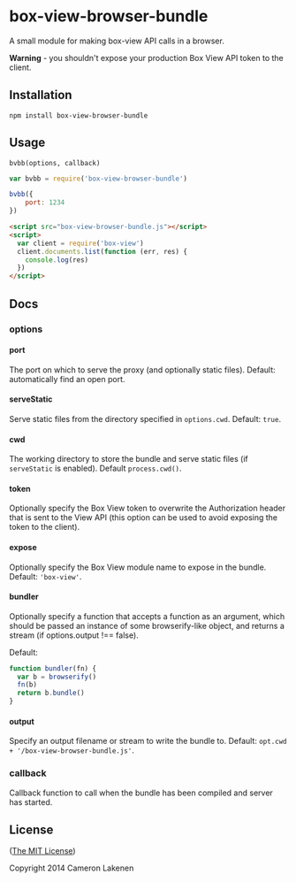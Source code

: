 # box-view-browser-bundle

A small module for making box-view API calls in a browser.

**Warning** - you shouldn't expose your production Box View API token to the client.

## Installation

```
npm install box-view-browser-bundle
```

## Usage

`bvbb(options, callback)`

```js
var bvbb = require('box-view-browser-bundle')

bvbb({
    port: 1234
})
```

```html
<script src="box-view-browser-bundle.js"></script>
<script>
  var client = require('box-view')
  client.documents.list(function (err, res) {
    console.log(res)
  })
</script>
```

## Docs

### options

#### port

The port on which to serve the proxy (and optionally static files). Default: automatically find an open port.

#### serveStatic

Serve static files from the directory specified in `options.cwd`. Default: `true`.

#### cwd

The working directory to store the bundle and serve static files (if `serveStatic` is enabled). Default `process.cwd()`.

#### token

Optionally specify the Box View token to overwrite the Authorization header that is sent to the View API (this option can be used to avoid exposing the token to the client).

#### expose

Optionally specify the Box View module name to expose in the bundle. Default: `'box-view'`.

#### bundler

Optionally specify a function that accepts a function as an argument, which should be passed an instance of some browserify-like object, and returns a stream (if options.output !== false).

Default:
```js
function bundler(fn) {
  var b = browserify()
  fn(b)
  return b.bundle()
}
```

#### output

Specify an output filename or stream to write the bundle to. Default: `opt.cwd + '/box-view-browser-bundle.js'`.

### callback

Callback function to call when the bundle has been compiled and server has started.

## License

([The MIT License](LICENSE))

Copyright 2014 Cameron Lakenen
